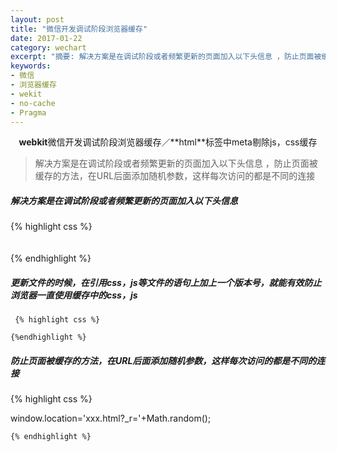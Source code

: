 ```yaml
---
layout: post
title: "微信开发调试阶段浏览器缓存"
date: 2017-01-22
category: wechart
excerpt: "摘要: 解决方案是在调试阶段或者频繁更新的页面加入以下头信息 ，防止页面被缓存的方法，在URL后面添加随机参数，这样每次访问的都是不同的连接 "
keywords: 
- 微信
- 浏览器缓存
- wekit
- no-cache
- Pragma
---
```

<center><b>webkit</b>微信开发调试阶段浏览器缓存／**html**标签中meta剔除js，css缓存</center>

>解决方案是在调试阶段或者频繁更新的页面加入以下头信息 ，防止页面被缓存的方法，在URL后面添加随机参数，这样每次访问的都是不同的连接 

##### 解决方案是在调试阶段或者频繁更新的页面加入以下头信息 
{% highlight css %}
 <meta http-equiv="Cache-Control" content="no-cache, no-store, must-revalidate" />  
<meta http-equiv="Pragma" content="no-cache" />  
<meta http-equiv="Expires" content="0" />  
   {% endhighlight %}
##### 更新文件的时候，在引用css，js等文件的语句上加上一个版本号，就能有效防止浏览器一直使用缓存中的css，js  
     {% highlight css %}
     
<link href="css/demo.css?v=201606131149" rel="stylesheet">  

    {%endhighlight %}
##### 防止页面被缓存的方法，在URL后面添加随机参数，这样每次访问的都是不同的连接  
{% highlight css %}

window.location='xxx.html?_r='+Math.random();  

    {% endhighlight %}


